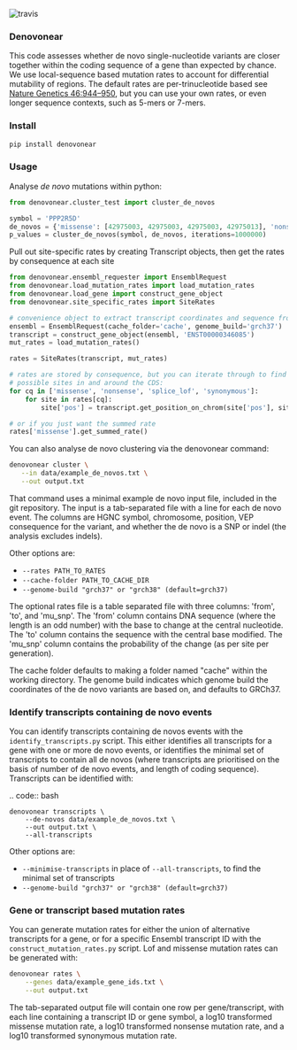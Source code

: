 ![travis](https://travis-ci.org/jeremymcrae/denovonear.svg?branch=master)

### Denovonear

This code assesses whether de novo single-nucleotide variants are closer
together within the coding sequence of a gene than expected by chance. We use
local-sequence based mutation rates to account for differential mutability of
regions. The default rates are per-trinucleotide based see [Nature Genetics
46:944–950](http://www.nature.com/ng/journal/v46/n9/full/ng.3050.html), but
you can use your own rates, or even longer sequence contexts, such as 5-mers or
7-mers.

### Install
```sh
pip install denovonear
```


### Usage
Analyse *de novo* mutations within python:

```py
from denovonear.cluster_test import cluster_de_novos

symbol = 'PPP2R5D'
de_novos = {'missense': [42975003, 42975003, 42975003, 42975013], 'nonsense': []}
p_values = cluster_de_novos(symbol, de_novos, iterations=1000000)
```

Pull out site-specific rates by creating Transcript objects, then get the
rates by consequence at each site

```py
from denovonear.ensembl_requester import EnsemblRequest
from denovonear.load_mutation_rates import load_mutation_rates
from denovonear.load_gene import construct_gene_object
from denovonear.site_specific_rates import SiteRates

# convenience object to extract transcript coordinates and sequence from Ensembl
ensembl = EnsemblRequest(cache_folder='cache', genome_build='grch37')
transcript = construct_gene_object(ensembl, 'ENST00000346085')
mut_rates = load_mutation_rates()

rates = SiteRates(transcript, mut_rates)

# rates are stored by consequence, but you can iterate through to find all
# possible sites in and around the CDS:
for cq in ['missense', 'nonsense', 'splice_lof', 'synonymous']:
    for site in rates[cq]:
        site['pos'] = transcript.get_position_on_chrom(site['pos'], site['offset'])

# or if you just want the summed rate
rates['missense'].get_summed_rate()
```

You can also analyse de novo clustering via the denovonear command:

```sh
denovonear cluster \
   --in data/example_de_novos.txt \
   --out output.txt
```

That command uses a minimal example de novo input file, included in the git
repository. The input is a tab-separated file with a line for each de novo
event. The columns are HGNC symbol, chromosome, position, VEP consequence for
the variant, and whether the de novo is a SNP or indel (the analysis excludes
indels).

Other options are:

* `--rates PATH_TO_RATES`
* `--cache-folder PATH_TO_CACHE_DIR`
* `--genome-build "grch37" or "grch38" (default=grch37)`

The optional rates file is a table separated file with three columns: 'from',
'to', and 'mu_snp'. The 'from' column contains DNA sequence (where the length
is an odd number) with the base to change at the central nucleotide. The 'to'
column contains the sequence with the central base modified. The 'mu_snp' column
contains the probability of the change (as per site per generation).

The cache folder defaults to making a folder named "cache" within the working
directory. The genome build indicates which genome build the coordinates of the
de novo variants are based on, and defaults to GRCh37.

### Identify transcripts containing de novo events

You can identify transcripts containing de novos events with the
`identify_transcripts.py` script. This either identifies all transcripts for a
gene with one or more de novo events, or identifies the minimal set of
transcripts to contain all de novos (where transcripts are prioritised on the
basis of number of de novo events, and length of coding sequence). Transcripts
can be identified with:

.. code:: bash

    denovonear transcripts \
        --de-novos data/example_de_novos.txt \
        --out output.txt \
        --all-transcripts

Other options are:

* `--minimise-transcripts` in place of `--all-transcripts`, to find the minimal
  set of transcripts
* `--genome-build "grch37" or "grch38" (default=grch37)`

### Gene or transcript based mutation rates
You can generate mutation rates for either the union of alternative transcripts
for a gene, or for a specific Ensembl transcript ID with the
`construct_mutation_rates.py` script. Lof and missense mutation rates can be
generated with:

```sh
denovonear rates \
    --genes data/example_gene_ids.txt \
    --out output.txt
```

The tab-separated output file will contain one row per gene/transcript, with
each line containing a transcript ID or gene symbol, a log10 transformed
missense mutation rate, a log10 transformed nonsense mutation rate, and a log10
transformed synonymous mutation rate.
